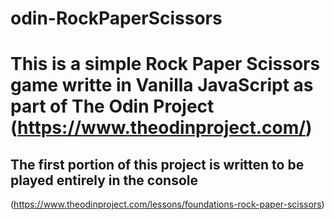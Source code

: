 # odin-RockPaperScissors

# This is a simple Rock Paper Scissors game writte in Vanilla JavaScript as part of The Odin Project (https://www.theodinproject.com/)

## The first portion of this project is written to be played entirely in the console
(https://www.theodinproject.com/lessons/foundations-rock-paper-scissors)
